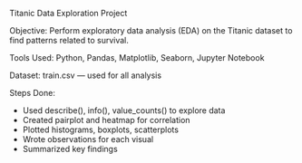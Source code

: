 Titanic Data Exploration Project

Objective:
Perform exploratory data analysis (EDA) on the Titanic dataset to find patterns related to survival.

Tools Used:
Python, Pandas, Matplotlib, Seaborn, Jupyter Notebook

Dataset:
train.csv — used for all analysis

Steps Done:

* Used describe(), info(), value\_counts() to explore data
* Created pairplot and heatmap for correlation
* Plotted histograms, boxplots, scatterplots
* Wrote observations for each visual
* Summarized key findings
